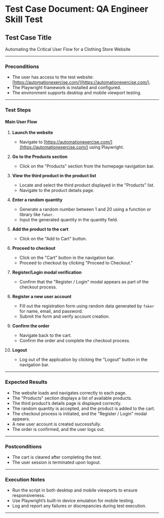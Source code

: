 # Test Case Document: QA Engineer Skill Test

## **Test Case Title**
Automating the Critical User Flow for a Clothing Store Website

---

### **Preconditions**
- The user has access to the test website: [https://automationexercise.com/](https://automationexercise.com/).
- The Playwright framework is installed and configured.
- The environment supports desktop and mobile viewport testing.

---

### **Test Steps**

#### **Main User Flow**
1. **Launch the website**
   - Navigate to [https://automationexercise.com/](https://automationexercise.com/) using Playwright.

2. **Go to the Products section**
   - Click on the "Products" section from the homepage navigation bar.

3. **View the third product in the product list**
   - Locate and select the third product displayed in the "Products" list.
   - Navigate to the product details page.

4. **Enter a random quantity**
   - Generate a random number between 1 and 20 using a function or library like `faker`.
   - Input the generated quantity in the quantity field.

5. **Add the product to the cart**
   - Click on the "Add to Cart" button.

6. **Proceed to checkout**
   - Click on the "Cart" button in the navigation bar.
   - Proceed to checkout by clicking "Proceed to Checkout."

7. **Register/Login modal verification**
   - Confirm that the "Register / Login" modal appears as part of the checkout process.

8. **Register a new user account**
   - Fill out the registration form using random data generated by `faker` for name, email, and password.
   - Submit the form and verify account creation.

9. **Confirm the order**
   - Navigate back to the cart.
   - Confirm the order and complete the checkout process.

10. **Logout**
    - Log out of the application by clicking the "Logout" button in the navigation bar.

---

### **Expected Results**
- The website loads and navigates correctly to each page.
- The "Products" section displays a list of available products.
- The third product’s details page is displayed correctly.
- The random quantity is accepted, and the product is added to the cart.
- The checkout process is initiated, and the "Register / Login" modal appears.
- A new user account is created successfully.
- The order is confirmed, and the user logs out.

---

### **Postconditions**
- The cart is cleared after completing the test.
- The user session is terminated upon logout.

---

### **Execution Notes**
- Run the script in both desktop and mobile viewports to ensure responsiveness.
- Use Playwright’s built-in device emulation for mobile testing.
- Log and report any failures or discrepancies during test execution.

---

